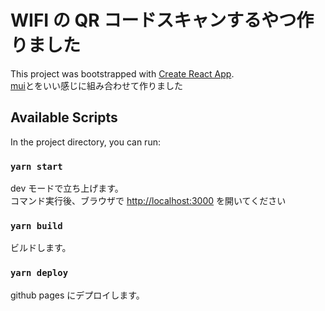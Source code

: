 # WIFI の QR コードスキャンするやつ作りました

This project was bootstrapped with [Create React App](https://github.com/facebook/create-react-app).\
[mui](https://mui.com/)と[](https://www.npmjs.com/package/wifi-qr-code-generator)をいい感じに組み合わせて作りました

## Available Scripts

In the project directory, you can run:

### `yarn start`

dev モードで立ち上げます。\
コマンド実行後、ブラウザで [http://localhost:3000](http://localhost:3000) を開いてください

### `yarn build`

ビルドします。

### `yarn deploy`

github pages にデプロイします。
